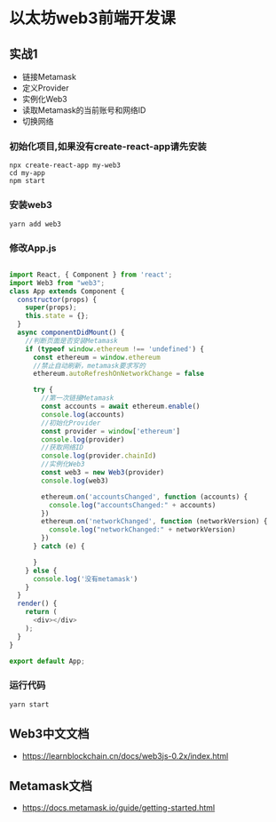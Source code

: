 # 以太坊web3前端开发课

## 实战1
- 链接Metamask
- 定义Provider
- 实例化Web3
- 读取Metamask的当前账号和网络ID
- 切换网络
### 初始化项目,如果没有create-react-app请先安装
```
npx create-react-app my-web3
cd my-app
npm start
```
### 安装web3
```
yarn add web3
```
### 修改App.js

```javascript

import React, { Component } from 'react';
import Web3 from "web3";
class App extends Component {
  constructor(props) {
    super(props);
    this.state = {};
  }
  async componentDidMount() {
    //判断页面是否安装Metamask
    if (typeof window.ethereum !== 'undefined') {
      const ethereum = window.ethereum
      //禁止自动刷新，metamask要求写的
      ethereum.autoRefreshOnNetworkChange = false

      try {
        //第一次链接Metamask
        const accounts = await ethereum.enable()
        console.log(accounts)
        //初始化Provider
        const provider = window['ethereum']
        console.log(provider)
        //获取网络ID
        console.log(provider.chainId)
        //实例化Web3
        const web3 = new Web3(provider)
        console.log(web3)

        ethereum.on('accountsChanged', function (accounts) {
          console.log("accountsChanged:" + accounts)
        })
        ethereum.on('networkChanged', function (networkVersion) {
          console.log("networkChanged:" + networkVersion)
        })
      } catch (e) {

      }
    } else {
      console.log('没有metamask')
    }
  }
  render() {
    return (
      <div></div>
    );
  }
}

export default App;

```
### 运行代码
```
yarn start
```


## Web3中文文档
- https://learnblockchain.cn/docs/web3js-0.2x/index.html
## Metamask文档
- https://docs.metamask.io/guide/getting-started.html
